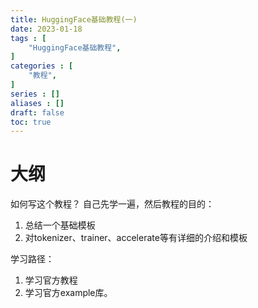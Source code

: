 ```yaml
---
title: HuggingFace基础教程(一)
date: 2023-01-18
tags : [
	"HuggingFace基础教程",
]
categories : [
	"教程",
]
series : []
aliases : []
draft: false
toc: true
---
```


# 大纲
如何写这个教程？
自己先学一遍，然后教程的目的：
1. 总结一个基础模板
2. 对tokenizer、trainer、accelerate等有详细的介绍和模板

学习路径：
1. 学习官方教程
2. 学习官方example库。